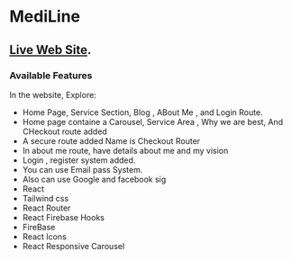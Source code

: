 # MediLine

## [Live Web Site](https://medi-line-203b8.web.app).

### Available Features

In the website, Explore:
* Home Page, Service Section, Blog , ABout Me , and Login Route.
* Home page containe a Carousel, Service Area , Why we are best, And CHeckout route added
* A secure route added Name is Checkout Router
* In about me route, have details about me and my vision
* Login , register system added.
* You can use Email pass System.
* Also can use Google and facebook sig
* React
* Tailwind css
* React Router
* React Firebase Hooks
* FireBase
* React Icons
* React Responsive Carousel